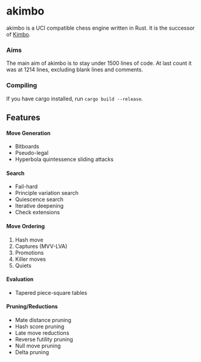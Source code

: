 # akimbo

akimbo is a UCI compatible chess engine written in Rust.
It is the successor of [Kimbo](https://github.com/JacquesRW/Kimbo).

### Aims
The main aim of akimbo is to stay under 1500 lines of code.
At last count it was at 1214 lines, excluding blank lines and comments.

### Compiling
If you have cargo installed, run `cargo build --release`.

## Features

#### Move Generation
- Bitboards
- Pseudo-legal
- Hyperbola quintessence sliding attacks

#### Search
- Fail-hard
- Principle variation search
- Quiescence search
- Iterative deepening
- Check extensions

#### Move Ordering
1. Hash move
2. Captures (MVV-LVA)
3. Promotions
4. Killer moves
5. Quiets

#### Evaluation
- Tapered piece-square tables

#### Pruning/Reductions
- Mate distance pruning
- Hash score pruning
- Late move reductions
- Reverse futility pruning
- Null move pruning
- Delta pruning
